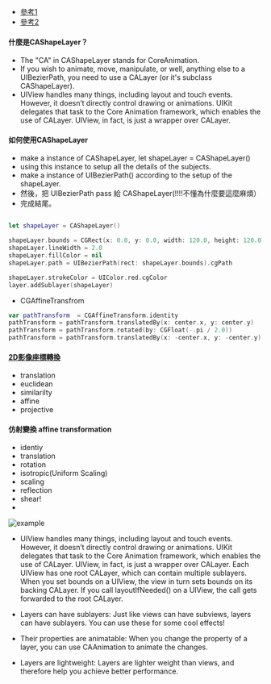 - [參考1](https://www.raywenderlich.com/10317653-calayer-tutorial-for-ios-getting-started)
- [參考2](https://www.calayer.com/core-animation/2016/05/22/cashapelayer-in-depth.html)



#### 什麼是CAShapeLayer？
- The "CA" in CAShapeLayer stands for CoreAnimation.
- If you wish to animate, move, manipulate, or well, anything else to a UIBezierPath, you need to use a CALayer (or it's subclass CAShapeLayer).
- UIView handles many things, including layout and touch events. However, it doesn’t directly control drawing or animations. UIKit delegates that task to the Core Animation framework, which enables the use of CALayer. UIView, in fact, is just a wrapper over CALayer.

#### 如何使用CAShapeLayer
- make a instance of CAShapeLayer, let shapeLayer = CAShapeLayer()
- using this instance to setup all the details of the subjects.
- make a instance of UIBezierPath() according to the setup of the shapeLayer.
- 然後，把 UIBezierPath pass 給 CAShapeLayer(!!!!不懂為什麼要這麼麻煩）
- 完成結尾。

```Swift

let shapeLayer = CAShapeLayer()

shapeLayer.bounds = CGRect(x: 0.0, y: 0.0, width: 120.0, height: 120.0)
shapeLayer.lineWidth = 2.0
shapeLayer.fillColor = nil
shapeLayer.path = UIBezierPath(rect: shapeLayer.bounds).cgPath

shapeLayer.strokeColor = UIColor.red.cgColor
layer.addSublayer(shapeLayer)

```

- CGAffineTransfrom
```swift
var pathTransform  = CGAffineTransform.identity
pathTransform = pathTransform.translatedBy(x: center.x, y: center.y)
pathTransform = pathTransform.rotated(by: CGFloat(-.pi / 2.0))
pathTransform = pathTransform.translatedBy(x: -center.x, y: -center.y)
```


#### [2D影像座標轉換](https://iter01.com/420914.html)
- translation
- euclidean
- similarilty
- affine
- projective


#### 仿射變換 affine transformation
- identiy
- translation
- rotation
- isotropic(Uniform Scaling)
- scaling
- reflection
- shear!
- 
![example](https://user-images.githubusercontent.com/18608853/122165839-5d997680-ceab-11eb-96bf-ba3ab272d7e3.png)


- UIView handles many things, including layout and touch events. However, it doesn’t directly control drawing or animations. UIKit delegates that task to the Core Animation framework, which enables the use of CALayer. UIView, in fact, is just a wrapper over CALayer.
Each UIView has one root CALayer, which can contain multiple sublayers. When you set bounds on a UIView, the view in turn sets bounds on its backing CALayer. If you call layoutIfNeeded() on a UIView, the call gets forwarded to the root CALayer.

- Layers can have sublayers: Just like views can have subviews, layers can have sublayers. You can use these for some cool effects!
- Their properties are animatable: When you change the property of a layer, you can use CAAnimation to animate the changes.
- Layers are lightweight: Layers are lighter weight than views, and therefore help you achieve better performance.


